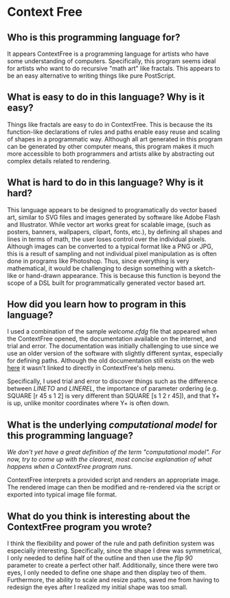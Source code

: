 # Context Free

##  Who is this programming language for?

It appears ContextFree is a programming language for artists who have some
understanding of computers. Specifically, this program seems ideal for artists
who want to do recursive "math art" like fractals. This appears to be an easy
alternative to writing things like pure PostScript.



## What is easy to do in this language? Why is it easy?

Things like fractals are easy to do in ContextFree. This is because the its
function-like declarations of rules and paths enable easy reuse and scaling
of shapes in a programmatic way. Although all art generated in this program can
be generated by other computer means, this program makes it much more
accessible to both programmers and artists alike by abstracting out complex
details related to rendering.



## What is hard to do in this language? Why is it hard?

This language appears to be designed to programatically do vector based art,
similar to SVG files and images generated by software like Adobe Flash and
Illustrator. While vector art works great for scalable image, (such as posters,
banners, wallpapers, clipart, fonts, etc.), by defining all shapes and lines in
terms of math, the user loses control over the individual pixels. Although
images can be converted to a typical format like a PNG or JPG, this is a result
of sampling and not individual pixel manipulation as is often done in programs
like Photoshop. Thus, since everything is very mathematical, it would be
challenging to design something with a sketch-like or hand-drawn appearance.
This is because this function is beyond the scope of a DSL built for
programmatically generated vector based art.



## How did you learn how to program in this language?

I used a combination of the sample _welcome.cfdg_ file that appeared when the
ContextFree opened, the documentation available on the internet, and trial and
error. The documentation was initially challenging to use since we use an older
version of the software with slightly different syntax, especially for
defining paths. Although the old documentation still exists on the web
[here](http://www.contextfreeart.org/mediawiki/index.php/Version_2_Syntax#Paths)
it wasn't linked to directly in ContextFree's help menu.

Specifically, I used trial and error to discover things such as the difference
between _LINETO_ and _LINEREL_, the importance of parameter ordering (e.g.
SQUARE [r 45 s 1 2] is very different than SQUARE [s 1 2 r 45]), and that Y+ is
up, unlike monitor coordinates where Y+ is often down.




## What is the underlying _computational model_ for this programming language? 
_We don't yet have a great definition of the term "computational model". 
For now, try to come up with the clearest, most concise explanation of what 
happens when a ContextFree program runs._

ContextFree interprets a provided script and renders an appropriate image. The
rendered image can then be modified and re-rendered via the script or exported
into typical image file format.



## What do you think is interesting about the ContextFree program you wrote?

I think the flexibility and power of the rule and path definition system was
especially interesting. Specifically, since the shape I drew was symmetrical, I
only needed to define half of the outline and then use the _flip 90_ parameter
to create a perfect other half. Additionally, since there were two eyes, I only
needed to define one shape and then display two of them. Furthermore, the
ability to scale and resize paths, saved me from having to redesign the eyes
after I realized my initial shape was too small.


